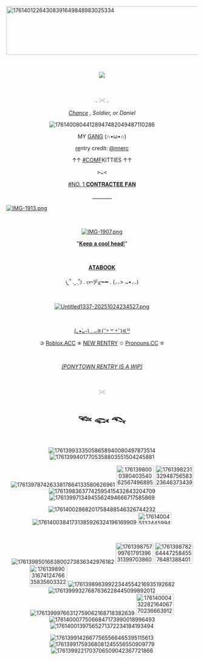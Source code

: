 <img width="1280" height="128" alt="17614012264308391649848983025334" src="https://github.com/user-attachments/assets/fb9315db-80e9-4c89-956b-b43863e459fb" />


&nbsp;<div align="center">
![](https://komarev.com/ghpvc/?username=ZEROHORIZONS&color=grey&label=Welcome+to+the+Cleaners!)
</div>

&nbsp;<div align="center">
. 𓏵 . 
 
<ins>*Chance*</ins> *, Soldier, or Daniel*

![17614008044128947482049487110286](https://github.com/user-attachments/assets/e42851be-d415-4390-892c-e9926d432747)

MY [GANG](https://rentry.co/comfkitties) (∩•ω•∩) 

<ins>re</ins>ntry credit: [@nnerc](https://github.com/nnerc)

↑↑ <ins>#COMF</ins>KITTIES ↑↑

 </div>
 
<p align="center">
>ᴗ<
</p>
  
 <p align="center">
<ins>#NO. 1 𝐂𝐎𝐍𝐓𝐑𝐀𝐂𝐓𝐄𝐄 𝐅𝐀𝐍</ins>
</p>

<p align="center">
________
</p>

[![IMG-1913.png](https://i.postimg.cc/X7tZFKJ6/IMG-1913.png)](https://postimg.cc/7fMYr20K)

 &nbsp;<div align="center">
[![IMG-1907.png](https://i.postimg.cc/KjZP6PLR/IMG-1907.png)](https://postimg.cc/VrV0MbK8)
</div>
  

<p align="center">
"<ins>𝐊𝐞𝐞𝐩 𝐚 𝐜𝐨𝐨𝐥 𝐡𝐞𝐚𝐝!</ins>"
</p>

&nbsp;<div align="center">
[𝐀𝐓𝐀𝐁𝐎𝐎𝐊](https://zero-horizons.atabook.org/)
</div>

<p align="center">
𐔌՞ ܸ.ˬ.ܸ՞𐦯 . ᡕᠵデᡁ᠊╾━ . (⸝⸝> ᴗ•⸝⸝)
</p>

&nbsp;<div align="center">
[![Untitled1337-20251024234527.png](https://i.postimg.cc/QMX3frQ1/Untitled1337-20251024234527.png)](https://postimg.cc/YvyZSZyC)
</div>

&nbsp;<div align="center">
<ins>(｡•̀ᴗ-) . ₍₍⚞(˶˃ ꒳ ˂˶)⚟⁾⁾</ins>

✰ [Roblox.ACC](https://www.roblox.com/users/7809493979/profile) 
✯ [NEW RENTRY](https://rentry.co/contracteeshusband) ✩ [Pronouns.CC](https://pronouns.cc/@RADIANT_DAY)  ✮

</div> 

&nbsp;<div align="center">
<ins>*(PONYTOWN RENTRY IS A WIP)*</ins>
</div>

&nbsp;<div align="center">
𓏵

# 𓆝 𓆟 𓆞
</div>

&nbsp;<div align="center">
![17613993335058658940080497873514](https://github.com/user-attachments/assets/110ee99e-d218-4647-a6be-580bacb6d6f6) ![17613994017705358803551504245881](https://github.com/user-attachments/assets/1e4ff3fc-8bde-446c-ad2b-98c7a9ad057a)


 ![17613978742633817864133580626961](https://github.com/user-attachments/assets/d88603ac-e58c-4c66-88bf-796fec1c41a5) <img width="99" height="56"  alt= "17613980003804035406256749689524"   src=  "https://github.com/user-attachments/assets/ece0a5cc-82f4-46ab-b2d6-bd91df3d66f8" /> <img width="99" height="56" alt="17613982313294875658323646373439" src="https://github.com/user-attachments/assets/2a0fa741-0739-46cf-b7ab-46923116549b" /> ![17613983637742595415432843204709](https://github.com/user-attachments/assets/392e704f-74fd-489b-ae92-67c3feb20717) ![17613997134945562494666717585869](https://github.com/user-attachments/assets/7c4e5bd4-2dfa-4f47-8285-b3e8f590438b)

![17614002868201758488546326744232](https://github.com/user-attachments/assets/6ee9631b-265e-4917-8d16-491ac54ca238) ![17614003841731385926324196169909](https://github.com/user-attachments/assets/a8dc8944-098a-4b76-83ec-d62deb7c5931) <img width="88" height="31" alt="17614004513244599449116316024424" src="https://github.com/user-attachments/assets/ae9bd931-3469-4ebc-b8ac-78918890c736" />
</div>

&nbsp;<div align="center">
![1761398501663800273836342976182](https://github.com/user-attachments/assets/bcc238f5-5a49-448e-98da-b42ca3b24a31) <img width="99" height="56" alt="17613987579976179139631399703860" src="https://github.com/user-attachments/assets/0c58f691-114b-4220-a269-9e6e65add42e" /> <img width="99" height="56" alt="17613987826444725845576481388401" src="https://github.com/user-attachments/assets/ae1d5a0c-f4f6-4037-b401-d114f7b4e103" /> <img width="99" height="56" alt="17613989031674124766358356033228" src="https://github.com/user-attachments/assets/cb574609-2ffe-492c-ba61-4363dc4ab3bb" /> ![17613989639922344554216935192682](https://github.com/user-attachments/assets/d58bb10d-cd96-4005-a3fb-b079aeed3206) ![17613999327687636228445099892012](https://github.com/user-attachments/assets/427e4368-b748-4ee6-a002-02edb5eaecf5) ![17613999766312759062168718382639](https://github.com/user-attachments/assets/87a64f87-c522-49c8-b833-5af96429e2b3) <img width="99" height="56" alt="17614000432282164067702366639128" src="https://github.com/user-attachments/assets/8d730ace-8428-4bac-a31d-e45ef86f2df2" /> ![17614000775066847173990018996493](https://github.com/user-attachments/assets/07ba51e1-759a-4c88-87a8-86de0773dcad) ![17614001397565271372234184193494](https://github.com/user-attachments/assets/6084452a-1848-474f-bf24-c90d8fd7ffbf)





![17613991426677565566465395115613](https://github.com/user-attachments/assets/9ec39161-b18a-430c-acbe-26dc47f0e216) ![17613991759368081245556550909779](https://github.com/user-attachments/assets/6236d067-be77-4bfc-b0c2-5905d2ca99e9) ![1761399221703706509042367721866](https://github.com/user-attachments/assets/4084698e-5a3d-4613-bf26-e0600f2b33de) 





</div>
